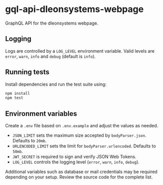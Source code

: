# gql-api-dleonsystems-webpage

GraphQL API for the dleonsystems webpage.

## Logging

Logs are controlled by a `LOG_LEVEL` environment variable. Valid levels are
`error`, `warn`, `info` and `debug` (default is `info`).

## Running tests

Install dependencies and run the test suite using:

```bash
npm install
npm test
```

## Environment variables

Create a `.env` file based on `.env.example` and adjust the values as needed.

- `JSON_LIMIT` sets the maximum size accepted by `bodyParser.json`. Defaults to `20mb`.
- `URLENCODED_LIMIT` sets the limit for `bodyParser.urlencoded`. Defaults to `50mb`.
- `JWT_SECRET` is required to sign and verify JSON Web Tokens.
- `LOG_LEVEL` controls the logging level (`error`, `warn`, `info`, `debug`).

Additional variables such as database or mail credentials may be required depending on your setup. Review the source code for the complete list.
